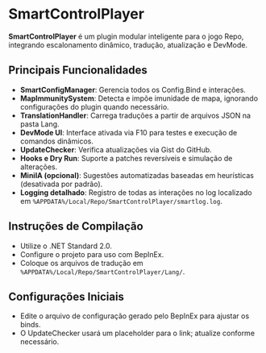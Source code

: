 # SmartControlPlayer

**SmartControlPlayer** é um plugin modular inteligente para o jogo Repo, integrando escalonamento dinâmico, tradução, atualização e DevMode.

## Principais Funcionalidades

- **SmartConfigManager**: Gerencia todos os Config.Bind e interações.
- **MapImmunitySystem**: Detecta e impõe imunidade de mapa, ignorando configurações do plugin quando necessário.
- **TranslationHandler**: Carrega traduções a partir de arquivos JSON na pasta Lang.
- **DevMode UI**: Interface ativada via F10 para testes e execução de comandos dinâmicos.
- **UpdateChecker**: Verifica atualizações via Gist do GitHub.
- **Hooks e Dry Run**: Suporte a patches reversíveis e simulação de alterações.
- **MiniIA (opcional)**: Sugestões automatizadas baseadas em heurísticas (desativada por padrão).
- **Logging detalhado**: Registro de todas as interações no log localizado em `%APPDATA%/Local/Repo/SmartControlPlayer/smartlog.log`.

## Instruções de Compilação

- Utilize o .NET Standard 2.0.
- Configure o projeto para uso com BepInEx.
- Coloque os arquivos de tradução em `%APPDATA%/Local/Repo/SmartControlPlayer/Lang/`.

## Configurações Iniciais

- Edite o arquivo de configuração gerado pelo BepInEx para ajustar os binds.
- O UpdateChecker usará um placeholder para o link; atualize conforme necessário.

